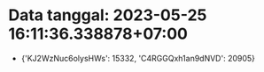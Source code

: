 # Data tanggal: 2023-05-25 16:11:36.338878+07:00

* {'KJ2WzNuc6olysHWs': 15332, 'C4RGGQxh1an9dNVD': 20905}
